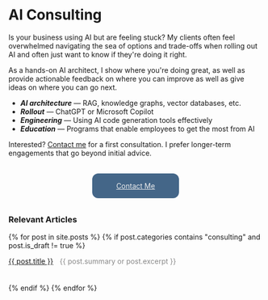# AI Consulting

Is your business using AI but are feeling stuck? My clients often feel overwhelmed navigating the sea of options
and trade-offs when rolling out AI and often just want to know if they're doing it right. 

As a hands-on AI architect, I show where you're doing great, as well as provide actionable feedback
on where you can improve as well as give ideas on where you can go next.

* _**AI architecture**_ — RAG, knowledge graphs, vector databases, etc.
* _**Rollout**_ — ChatGPT or Microsoft Copilot
* _**Engineering**_ — Using AI code generation tools effectively
* _**Education**_ — Programs that enable employees to get the most from AI


Interested? [Contact me](/contact) for a first consultation. I prefer longer-term engagements
that go beyond initial advice.

<a href="/contact" class="contact">Contact Me</a>


### Relevant Articles
{% for post in site.posts %}
  {% if post.categories contains "consulting" and post.is_draft != true %}
<div class="post-item"><a href="{{ post.url }}" class="title">{{ post.title }}</a> <div class="excerpt">{{ post.summary or post.excerpt }}</div></div>
  {% endif %}
{% endfor %}


<style>
.post-item {
  padding: 0 0 4ch;
  margin: 0;
}
.post-item .title {
  padding-bottom: 0;
  margin-bottom: 0;
  display: inline;
}
.post-item .excerpt {
  color: #888;
  padding: 0 1ch;
  margin-top: 0;
  display: inline;
}


table {
  border-collapse: separate;
  border-spacing: 0;
  border-radius: 0.75rem;
  background-color: #eeeeee;
  margin: 1rem 0rem;
  overflow: hidden;
}
table thead {
  display: none;
}
table tr td:first-child {
  background-color: #ddeeff;
  font-style: italic;
}
table td {
  padding: 1rem;
}
.contact {
  color: #eeeeee;
  background-color: #446688;
  border-collapse: separate;
  border-spacing: 0;
  border-radius: 0.75rem;
  margin: 2rem 1rem;
  padding: 1rem 3rem;
  overflow: hidden;

  /* idk it's ChatGPT magic to make it centered */
  display: block;
  width: max-content;
  margin-left: auto;
  margin-right: auto;
}
.contact:hover {
  text-decoration: none;
  color: #eeeeee;
}
</style>
